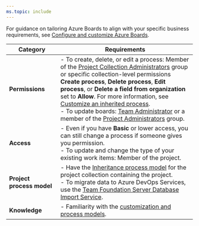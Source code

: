 ```yaml
---
ms.topic: include
---
```


For guidance on tailoring Azure Boards to align with your specific business requirements, see [Configure and customize Azure Boards](../../../boards/configure-customize.md).

| Category     | Requirements |
|--------------|--------------|
| **Permissions**   | - To create, delete, or edit a process: Member of the [Project Collection Administrators](../../security/change-organization-collection-level-permissions.md) group or specific collection-level permissions **Create process**, **Delete process**, **Edit process**, or **Delete a field from organization** set to **Allow**. For more information, see [Customize an inherited process](../../../security/set-permissions-access-work-tracking.md#customize-an-inherited-process). <br>- To update boards: [Team Administrator](../add-team-administrator.md) or a member of the [Project Administrators](../../security/change-project-level-permissions.md) group. |
| **Access**        | - Even if you have **Basic** or lower access, you can still change a process if someone gives you permission. <br>- To update and change the type of your existing work items: Member of the project. |
| **Project process&nbsp;model** | - Have the [Inheritance process model](../../../reference/customize-work.md#choose-the-process-model-for-your-project-collection) for the project collection containing the project. <br>- To migrate data to Azure DevOps Services, use the [Team Foundation Server Database Import Service](../../../migrate/migration-overview.md). |
| **Knowledge**     | - Familiarity with the [customization and process models](../../../reference/customize-work.md). |
